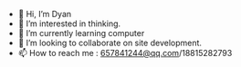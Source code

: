 - 👋 Hi, I’m Dyan
- 👀 I’m interested in thinking.
- 🌱 I’m currently learning computer
- 💞️ I’m looking to collaborate on site development.
- 📫 How to reach me : 657841244@qq.com/18815282793

<!---
dd12132ee/dd12132ee is a ✨ special ✨ repository because its `README.md` (this file) appears on your GitHub profile.
You can click the Preview link to take a look at your changes.
--->

